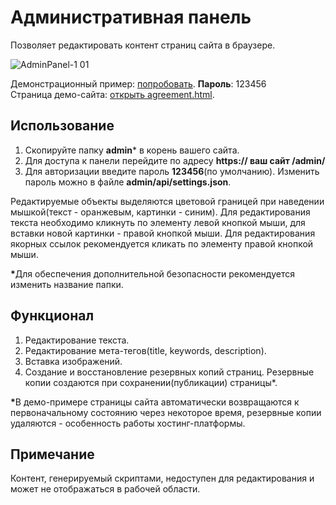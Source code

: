 # Административная панель

Позволяет редактировать контент страниц сайта в браузере.

![AdminPanel-1 01](https://user-images.githubusercontent.com/61114266/109686452-57e58280-7b93-11eb-97a1-ca8e2eb9fe89.png)

Демонстрационный пример: [попробовать](https://adminpanel-demo-example.herokuapp.com/admin/). __Пароль__: 123456<br>
Страница демо-сайта: [открыть agreement.html](https://adminpanel-demo-example.herokuapp.com/agreement.html).

## Использование

1) Скопируйте папку __admin__* в корень вашего сайта. 
2) Для доступа к панели перейдите по адресу __https:// ваш сайт /admin/__
3) Для авторизации введите пароль __123456__(по умолчанию). Изменить пароль можно в файле __admin/api/settings.json__.

Редактируемые объекты выделяются цветовой границей при наведении мышкой(текст - оранжевым, картинки - синим). Для редактирования текста необходимо кликнуть по элементу левой кнопкой мыши, для вставки новой картинки - правой кнопкой мыши. Для редактирования якорных ссылок рекомендуется кликать по элементу правой кнопкой мыши.

<b>*</b>Для обеспечения дополнительной безопасности рекомендуется изменить название папки.

## Функционал

1) Редактирование текста.
2) Редактирование мета-тегов(title, keywords, description).
3) Вставка изображений.
4) Создание и восстановление резервных копий страниц. Резервные копии создаются при сохранении(публикации) страницы*.

<b>*</b>В демо-примере страницы сайта автоматически возвращаются к первоначальному состоянию через некоторое время, резервные копии удаляются - особенность работы хостинг-платформы.

## Примечание

Контент, генерируемый скриптами, недоступен для редактирования и может не отображаться в рабочей области.

